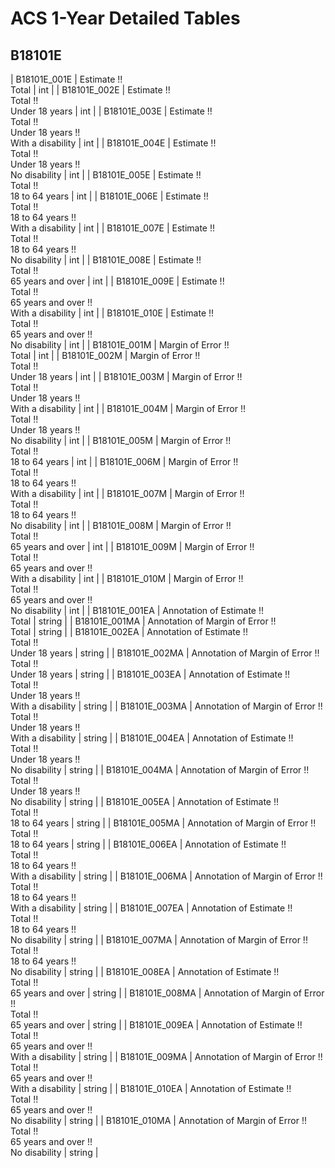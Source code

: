 # ACS 1-Year Detailed Tables

## B18101E

| B18101E_001E | Estimate !!<br>Total | int |
| B18101E_002E | Estimate !!<br>Total !!<br>Under 18 years | int |
| B18101E_003E | Estimate !!<br>Total !!<br>Under 18 years !!<br>With a disability | int |
| B18101E_004E | Estimate !!<br>Total !!<br>Under 18 years !!<br>No disability | int |
| B18101E_005E | Estimate !!<br>Total !!<br>18 to 64 years | int |
| B18101E_006E | Estimate !!<br>Total !!<br>18 to 64 years !!<br>With a disability | int |
| B18101E_007E | Estimate !!<br>Total !!<br>18 to 64 years !!<br>No disability | int |
| B18101E_008E | Estimate !!<br>Total !!<br>65 years and over | int |
| B18101E_009E | Estimate !!<br>Total !!<br>65 years and over !!<br>With a disability | int |
| B18101E_010E | Estimate !!<br>Total !!<br>65 years and over !!<br>No disability | int |
| B18101E_001M | Margin of Error !!<br>Total | int |
| B18101E_002M | Margin of Error !!<br>Total !!<br>Under 18 years | int |
| B18101E_003M | Margin of Error !!<br>Total !!<br>Under 18 years !!<br>With a disability | int |
| B18101E_004M | Margin of Error !!<br>Total !!<br>Under 18 years !!<br>No disability | int |
| B18101E_005M | Margin of Error !!<br>Total !!<br>18 to 64 years | int |
| B18101E_006M | Margin of Error !!<br>Total !!<br>18 to 64 years !!<br>With a disability | int |
| B18101E_007M | Margin of Error !!<br>Total !!<br>18 to 64 years !!<br>No disability | int |
| B18101E_008M | Margin of Error !!<br>Total !!<br>65 years and over | int |
| B18101E_009M | Margin of Error !!<br>Total !!<br>65 years and over !!<br>With a disability | int |
| B18101E_010M | Margin of Error !!<br>Total !!<br>65 years and over !!<br>No disability | int |
| B18101E_001EA | Annotation of Estimate !!<br>Total | string |
| B18101E_001MA | Annotation of Margin of Error !!<br>Total | string |
| B18101E_002EA | Annotation of Estimate !!<br>Total !!<br>Under 18 years | string |
| B18101E_002MA | Annotation of Margin of Error !!<br>Total !!<br>Under 18 years | string |
| B18101E_003EA | Annotation of Estimate !!<br>Total !!<br>Under 18 years !!<br>With a disability | string |
| B18101E_003MA | Annotation of Margin of Error !!<br>Total !!<br>Under 18 years !!<br>With a disability | string |
| B18101E_004EA | Annotation of Estimate !!<br>Total !!<br>Under 18 years !!<br>No disability | string |
| B18101E_004MA | Annotation of Margin of Error !!<br>Total !!<br>Under 18 years !!<br>No disability | string |
| B18101E_005EA | Annotation of Estimate !!<br>Total !!<br>18 to 64 years | string |
| B18101E_005MA | Annotation of Margin of Error !!<br>Total !!<br>18 to 64 years | string |
| B18101E_006EA | Annotation of Estimate !!<br>Total !!<br>18 to 64 years !!<br>With a disability | string |
| B18101E_006MA | Annotation of Margin of Error !!<br>Total !!<br>18 to 64 years !!<br>With a disability | string |
| B18101E_007EA | Annotation of Estimate !!<br>Total !!<br>18 to 64 years !!<br>No disability | string |
| B18101E_007MA | Annotation of Margin of Error !!<br>Total !!<br>18 to 64 years !!<br>No disability | string |
| B18101E_008EA | Annotation of Estimate !!<br>Total !!<br>65 years and over | string |
| B18101E_008MA | Annotation of Margin of Error !!<br>Total !!<br>65 years and over | string |
| B18101E_009EA | Annotation of Estimate !!<br>Total !!<br>65 years and over !!<br>With a disability | string |
| B18101E_009MA | Annotation of Margin of Error !!<br>Total !!<br>65 years and over !!<br>With a disability | string |
| B18101E_010EA | Annotation of Estimate !!<br>Total !!<br>65 years and over !!<br>No disability | string |
| B18101E_010MA | Annotation of Margin of Error !!<br>Total !!<br>65 years and over !!<br>No disability | string |

